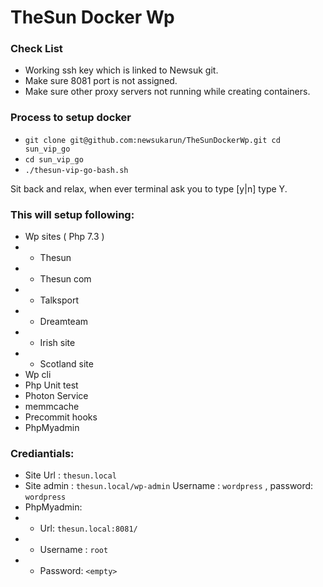 # TheSun Docker Wp

### Check List
* Working ssh key which is linked to Newsuk git.
* Make sure 8081 port is not assigned.
* Make sure other proxy servers not running while creating containers.

### Process to setup docker
* `git clone git@github.com:newsukarun/TheSunDockerWp.git cd sun_vip_go`
* `cd sun_vip_go`
* `./thesun-vip-go-bash.sh`

Sit back and relax, when ever terminal ask you to type [y|n] type Y.

### This will setup following:
* Wp sites ( Php 7.3 )
* * Thesun
* * Thesun com
* * Talksport
* * Dreamteam
* * Irish site
* * Scotland site
* Wp cli
* Php Unit test
* Photon Service
* memmcache
* Precommit hooks
* PhpMyadmin

### Crediantials:
* Site Url :  `thesun.local`
* Site admin : `thesun.local/wp-admin` Username : `wordpress` , password: `wordpress`
* PhpMyadmin:
* * Url: `thesun.local:8081/`
* * Username : `root`
* * Password: `<empty>`
